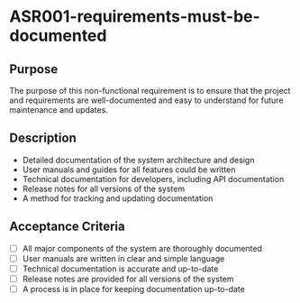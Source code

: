 # ASR001-requirements-must-be-documented

## Purpose

The purpose of this non-functional requirement is to ensure that the project and
requirements are well-documented and easy to understand for future maintenance and
updates.

## Description

- Detailed documentation of the system architecture and design
- User manuals and guides for all features could be written
- Technical documentation for developers, including API documentation
- Release notes for all versions of the system
- A method for tracking and updating documentation

## Acceptance Criteria

- [ ] All major components of the system are thoroughly documented
- [ ] User manuals are written in clear and simple language
- [ ] Technical documentation is accurate and up-to-date
- [ ] Release notes are provided for all versions of the system
- [ ] A process is in place for keeping documentation up-to-date
